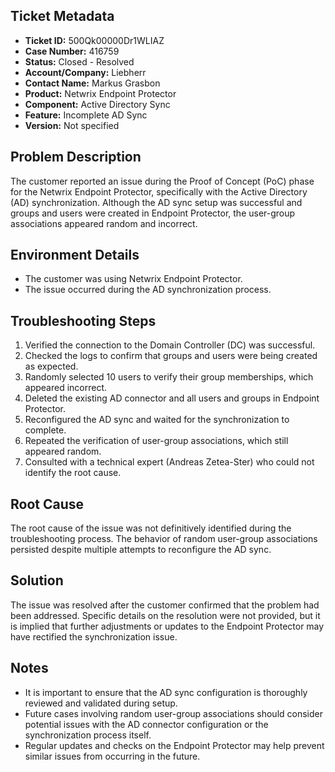 ## Ticket Metadata
- **Ticket ID:** 500Qk00000Dr1WLIAZ
- **Case Number:** 416759
- **Status:** Closed - Resolved
- **Account/Company:** Liebherr
- **Contact Name:** Markus Grasbon
- **Product:** Netwrix Endpoint Protector
- **Component:** Active Directory Sync
- **Feature:** Incomplete AD Sync
- **Version:** Not specified

## Problem Description
The customer reported an issue during the Proof of Concept (PoC) phase for the Netwrix Endpoint Protector, specifically with the Active Directory (AD) synchronization. Although the AD sync setup was successful and groups and users were created in Endpoint Protector, the user-group associations appeared random and incorrect.

## Environment Details
- The customer was using Netwrix Endpoint Protector.
- The issue occurred during the AD synchronization process.

## Troubleshooting Steps
1. Verified the connection to the Domain Controller (DC) was successful.
2. Checked the logs to confirm that groups and users were being created as expected.
3. Randomly selected 10 users to verify their group memberships, which appeared incorrect.
4. Deleted the existing AD connector and all users and groups in Endpoint Protector.
5. Reconfigured the AD sync and waited for the synchronization to complete.
6. Repeated the verification of user-group associations, which still appeared random.
7. Consulted with a technical expert (Andreas Zetea-Ster) who could not identify the root cause.

## Root Cause
The root cause of the issue was not definitively identified during the troubleshooting process. The behavior of random user-group associations persisted despite multiple attempts to reconfigure the AD sync.

## Solution
The issue was resolved after the customer confirmed that the problem had been addressed. Specific details on the resolution were not provided, but it is implied that further adjustments or updates to the Endpoint Protector may have rectified the synchronization issue.

## Notes
- It is important to ensure that the AD sync configuration is thoroughly reviewed and validated during setup.
- Future cases involving random user-group associations should consider potential issues with the AD connector configuration or the synchronization process itself.
- Regular updates and checks on the Endpoint Protector may help prevent similar issues from occurring in the future.